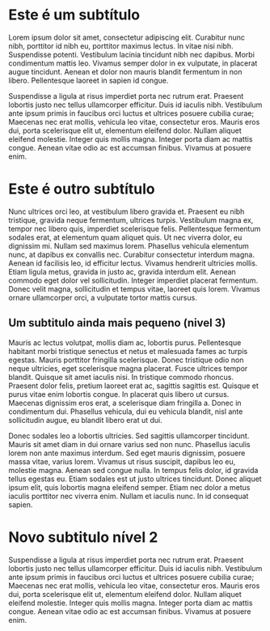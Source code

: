 # Este é um subtítulo

Lorem ipsum dolor sit amet, consectetur adipiscing elit. Curabitur nunc nibh, porttitor id nibh eu, porttitor maximus lectus. In vitae nisi nibh. Suspendisse potenti. Vestibulum lacinia tincidunt nibh nec dapibus. Morbi condimentum mattis leo. Vivamus semper dolor in ex vulputate, in placerat augue tincidunt. Aenean et dolor non mauris blandit fermentum in non libero. Pellentesque laoreet in sapien id congue.

Suspendisse a ligula at risus imperdiet porta nec rutrum erat. Praesent lobortis justo nec tellus ullamcorper efficitur. Duis id iaculis nibh. Vestibulum ante ipsum primis in faucibus orci luctus et ultrices posuere cubilia curae; Maecenas nec erat mollis, vehicula leo vitae, consectetur eros. Mauris eros dui, porta scelerisque elit ut, elementum eleifend dolor. Nullam aliquet eleifend molestie. Integer quis mollis magna. Integer porta diam ac mattis congue. Aenean vitae odio ac est accumsan finibus. Vivamus at posuere enim.

# Este é outro subtítulo

Nunc ultrices orci leo, at vestibulum libero gravida et. Praesent eu nibh tristique, gravida neque fermentum, ultrices turpis. Vestibulum magna ex, tempor nec libero quis, imperdiet scelerisque felis. Pellentesque fermentum sodales erat, at elementum quam aliquet quis. Ut nec viverra dolor, eu dignissim mi. Nullam sed maximus lorem. Phasellus vehicula elementum nunc, at dapibus ex convallis nec. Curabitur consectetur interdum magna. Aenean id facilisis leo, id efficitur lectus. Vivamus hendrerit ultricies mollis. Etiam ligula metus, gravida in justo ac, gravida interdum elit. Aenean commodo eget dolor vel sollicitudin. Integer imperdiet placerat fermentum. Donec velit magna, sollicitudin et tempus vitae, laoreet quis lorem. Vivamus ornare ullamcorper orci, a vulputate tortor mattis cursus.

## Um subtitulo ainda mais pequeno (nivel 3)

Mauris ac lectus volutpat, mollis diam ac, lobortis purus. Pellentesque habitant morbi tristique senectus et netus et malesuada fames ac turpis egestas. Mauris porttitor fringilla scelerisque. Donec tristique odio non neque ultricies, eget scelerisque magna placerat. Fusce ultrices tempor blandit. Quisque sit amet iaculis nisi. In tristique commodo rhoncus. Praesent dolor felis, pretium laoreet erat ac, sagittis sagittis est. Quisque et purus vitae enim lobortis congue. In placerat quis libero ut cursus. Maecenas dignissim eros erat, a scelerisque diam fringilla a. Donec in condimentum dui. Phasellus vehicula, dui eu vehicula blandit, nisl ante sollicitudin augue, eu blandit libero erat ut dui.

Donec sodales leo a lobortis ultricies. Sed sagittis ullamcorper tincidunt. Mauris sit amet diam in dui ornare varius sed non nunc. Phasellus iaculis lorem non ante maximus interdum. Sed eget mauris dignissim, posuere massa vitae, varius lorem. Vivamus ut risus suscipit, dapibus leo eu, molestie magna. Aenean sed congue nulla. In tempus felis dolor, id gravida tellus egestas eu. Etiam sodales est ut justo ultrices tincidunt. Donec aliquet ipsum elit, quis lobortis magna eleifend semper. Etiam nec dolor a metus iaculis porttitor nec viverra enim. Nullam et iaculis nunc. In id consequat sapien.

# Novo subtitulo nível 2

Suspendisse a ligula at risus imperdiet porta nec rutrum erat. Praesent lobortis justo nec tellus ullamcorper efficitur. Duis id iaculis nibh. Vestibulum ante ipsum primis in faucibus orci luctus et ultrices posuere cubilia curae; Maecenas nec erat mollis, vehicula leo vitae, consectetur eros. Mauris eros dui, porta scelerisque elit ut, elementum eleifend dolor. Nullam aliquet eleifend molestie. Integer quis mollis magna. Integer porta diam ac mattis congue. Aenean vitae odio ac est accumsan finibus. Vivamus at posuere enim.